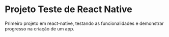 # Projeto Teste de React Native

Primeiro projeto em react-native, testando as funcionalidades e demonstrar progresso na criação de um app.
